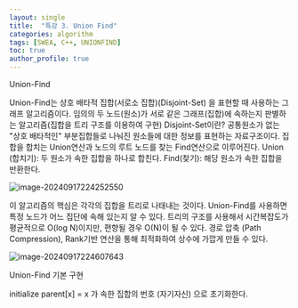 ```yaml
---
layout: single
title:  "특강 3. Union Find"
categories: algorithm
tags: [SWEA, C++, UNIONFIND]
toc: true
author_profile: true
---
```


Union-Find

Union-Find는 상호 배타적 집합(서로소 집합)(Disjoint-Set) 을 표현할 때 사용하는 그래프 알고리즘이다.
임의의 두 노드(원소)가 서로 같은 그래프(집합)에 속하는지 판별하는 알고리즘(집합을 트리 구조를 이용하여 구현)
Disjoint-Set이란?
공통원소가 없는 "상호 배타적인" 부분집합들로 나눠진 원소들에 대한 정보를 표현하는 자료구조이다.
집합을 합치는 Union연산과 노드의 루트 노드를 찾는 Find연산으로 이루어진다.
Union (합치기): 두 원소가 속한 집합을 하나로 합친다.
Find(찾기): 해당 원소가 속한 집합을 반환한다.

![image-20240917224252550](../images/2024-09-16-UnionFind/image-20240917224252550.png)

이 알고리즘의 핵심은 각각의 집합을 트리로 나태내는 것이다.
Union-Find를 사용하면 특정 노드가 어느 집단에 속해 있는지 알 수 있다.
트리의 구조를 사용해서 시간복잡도가 평균적으로 O(log N)이지만, 편향될 경우 O(N)이 될 수 있다.
	경로 압축 (Path Compression), Rank기반 연산을 통해 최적화하여 상수에 가깝게 만들 수 있다.

![image-20240917224607643](../images/2024-09-16-UnionFind/image-20240917224607643.png)

Union-Find 기본 구현

initialize
parent[x] = x 가 속한 집합의 번호 (자기자신) 으로 초기화한다.
